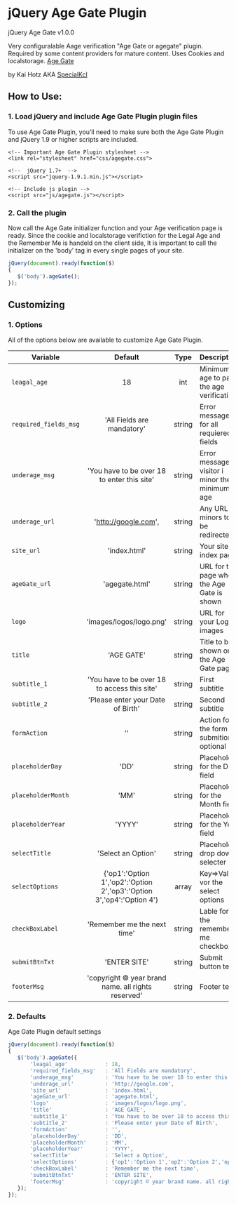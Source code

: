 # jQuery Age Gate Plugin

 jQuery Age Gate v1.0.0

Very configuralable Aage verification "Age Gate or agegate" plugin. 
Required by some content providers for mature content.
Uses Cookies and localstorage.
[Age Gate](https://github.com/SpecialKcl/jQuery-Age-Gate-Plugin)

 by Kai Hotz AKA [SpecialKcl](https://github.com/SpecialKcl) 

## How to Use:

### 1. Load jQuery and include Age Gate Plugin plugin files

To use Age Gate Plugin, you’ll need to make sure both the Age Gate Plugin and jQuery 1.9 or higher scripts are included.

```htnml
<!-- Important Age Gate Plugin stylesheet -->
<link rel="stylesheet" href="css/agegate.css">

<!--  jQuery 1.7+  -->
<script src="jquery-1.9.1.min.js"></script>
 
<!-- Include js plugin -->
<script src="js/agegate.js"></script>
```


### 2. Call the plugin

Now call the Age Gate initializer function and your Age verification page is ready.
Since the cookie and localstorage verifiction for the Legal Age and the Remember Me is handeld on the client side,
It is important to call the initializer on the 'body' tag  in every single pages of your site.

```javascript
jQuery(document).ready(function($)
{
   $('body').ageGate();
});
```

## Customizing
### 1. Options
All of the options below are available to customize Age Gate Plugin.

| Variable              | Default                                                               | Type   | Description                                     |
| --------------------- |:---------------------------------------------------------------------:|:------:| ------------------------------------------------|
| `leagal_age`          | 18                                                                    | int    | Minimum age to pass the age verification        |
| `required_fields_msg` | 'All Fields are mandatory'                                            | string | Error message for all requiered fields          |
| `underage_msg`        | 'You have to be over 18 to enter this site'                           | string | Error message if visitor i minor the minimum age|
| `underage_url`        | 'http://google.com',                                                  | string | Any URL for minors to be redirected             |
| `site_url`            | 'index.html'                                                          | string | Your site index page                            |
| `ageGate_url`         | 'agegate.html'                                                        | string | URL for the page where the Age Gate is shown    |
| `logo`                | 'images/logos/logo.png'                                               | string | URL for your Logo images                        |
| `title`               | 'AGE GATE'                                                            | string | Title to be shown on the Age Gate pages         |
| `subtitle_1`          | 'You have to be over 18 to access this site'                          | string | First subtitle                                  |
| `subtitle_2`          | 'Please enter your Date of Birth'                                     | string | Second subtitle                                 |
| `formAction`          | ''                                                                    | string | Action for the form submition , optional        |
| `placeholderDay`      | 'DD'                                                                  | string | Placeholder for the Day field                   |
| `placeholderMonth`    | 'MM'                                                                  | string | Placeholder for the Month field                 |
| `placeholderYear`     | 'YYYY'                                                                | string | Placeholder for the Year field                  |
| `selectTitle`         | 'Select an Option'                                                    | string | Placeholder drop down selecter                  |
| `selectOptions`       | {'op1':'Option 1','op2':'Option 2','op3':'Option 3','op4':'Option 4'} | array  | Key=>Value vor the select options               |
| `checkBoxLabel`       | 'Remember me the next time'                                           | string | Lable for the remember me checkbox              |
| `submitBtnTxt`        | 'ENTER SITE'                                                          | string | Submit button text                              |
| `footerMsg`           | 'copyright © year brand name. all rights reserved'                    | string | Footer text                                     |


### 2. Defaults
Age Gate Plugin default settings

```javascript
jQuery(document).ready(function($)
{
   $('body').ageGate({
       'leagal_age'            : 18,
       'required_fields_msg'   : 'All Fields are mandatory',
       'underage_msg'          : 'You have to be over 18 to enter this site', 
       'underage_url'          : 'http://google.com', 
       'site_url'              : 'index.html',
       'ageGate_url'           : 'agegate.html',
       'logo'                  : 'images/logos/logo.png', 
       'title'                 : 'AGE GATE', 
       'subtitle_1'            : 'You have to be over 18 to access this site', 
       'subtitle_2'            : 'Please enter your Date of Birth', 
       'formAction'            : '',
       'placeholderDay'        : 'DD',
       'placeholderMonth'      : 'MM',
       'placeholderYear'       : 'YYYY',
       'selectTitle'           : 'Select a Option',
       'selectOptions'         : {'op1':'Option 1','op2':'Option 2','op3':'Option 3','op4':'Option 4'},
       'checkBoxLabel'         : 'Remember me the next time',
       'submitBtnTxt'          : 'ENTER SITE',
       'footerMsg'             : 'copyright © year brand name. all rights reserved', //Footer text
   });
});
```

